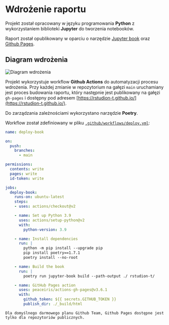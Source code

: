 # Wdrożenie raportu

Projekt został opracowany w języku programowania **Python** z wykorzystaniem biblioteki **Jupyter** do tworzenia notebooków. 

Raport został opublikowany w oparciu o narzędzie [Jupyter book](https://github.com/executablebooks/jupyter-book) oraz [Github Pages](https://pages.github.com/).

## Diagram wdrożenia

![Diagram wdrożenia](./static/deployment-diagram.png)

Projekt wykorzystuje workflow **Github Actions** do automatyzacji procesu wdrożenia. Przy każdej zmianie w repozytorium na gałęzi `main` uruchamiany jest proces budowania raportu, który następnie jest publikowany na gałęzi `gh-pages` i dostępny pod adresem [https://rstudion-t.github.io/](https://rstudion-t.github.io/).

Do zarządzania zależnościami wykorzystano narzędzie **Poetry**.

Workflow został zdefiniowany w pliku [`.github/workflows/deploy.yml`](https://github.com/rstudion-t/biedronka-analysis/blob/main/.github/workflows/publish-book.yaml):

```yaml
name: deploy-book

on:
  push:
    branches:
      - main

permissions:
  contents: write
  pages: write
  id-token: write

jobs:
  deploy-book:
    runs-on: ubuntu-latest
    steps:
    - uses: actions/checkout@v2

    - name: Set up Python 3.9
      uses: actions/setup-python@v2
      with:
        python-version: 3.9

    - name: Install dependencies
      run: |
        python -m pip install --upgrade pip
        pip install poetry==1.7.1
        poetry install --no-root

    - name: Build the book
      run: |
        poetry run jupyter-book build --path-output ./ rstudion-t/

    - name: GitHub Pages action
      uses: peaceiris/actions-gh-pages@v3.6.1
      with:
        github_token: ${{ secrets.GITHUB_TOKEN }}
        publish_dir: ./_build/html
```

```{note}
Dla domyślnego darmowego planu Github Team, Github Pages dostępne jest tylko dla repozytoriów publicznych.
```
